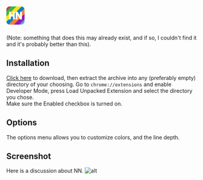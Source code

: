 # ![Logo](https://raw.githubusercontent.com/lvivtotoro/hackernewspostcoloring/master/icons/48.png)

(Note: something that does this may already exist, and if so, I couldn't find it and it's probably better than this).

## Installation
[Click here](https://github.com/lvivtotoro/hackernewspostcoloring/archive/master.zip) to download, then extract the archive into any (preferably empty) directory of your choosing.
Go to `chrome://extensions` and enable Developer Mode, press Load Unpacked Extension and select the directory you chose.  
Make sure the Enabled checkbox is turned on.

## Options
The options menu allows you to customize colors, and the line depth.

## Screenshot
Here is a discussion about NN.
![alt](https://i.imgur.com/5OWMbz5.png)
